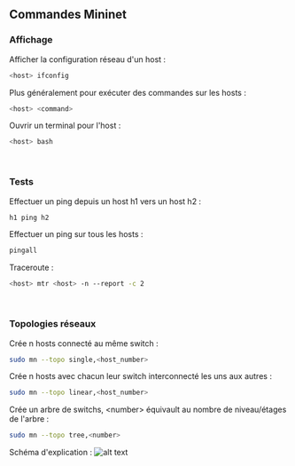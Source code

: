 ## Commandes Mininet

### Affichage
Afficher la configuration réseau d'un host :
```bash
<host> ifconfig
```
Plus généralement pour exécuter des commandes sur les hosts :
```bash
<host> <command>
```
Ouvrir un terminal pour l'host :
```bash
<host> bash
```
<br>

### Tests
Effectuer un ping depuis un host h1 vers un host h2 :
```bash
h1 ping h2
```
Effectuer un ping sur tous les hosts :
```bash
pingall
```
Traceroute :
```bash
<host> mtr <host> -n --report -c 2
```
<br>

### Topologies réseaux
Crée n hosts connecté au même switch :
```bash
sudo mn --topo single,<host_number>
```
Crée n hosts avec chacun leur switch interconnecté les uns aux autres :
```bash
sudo mn --topo linear,<host_number>
```
Crée un arbre de switchs, \<number> équivault au nombre de niveau/étages de l'arbre :
```bash
sudo mn --topo tree,<number>
```
Schéma d'explication :
![alt text](https://github.com/DamienDeberthe/Documentations/blob/master/Mininet/Schema%20tree.png)
